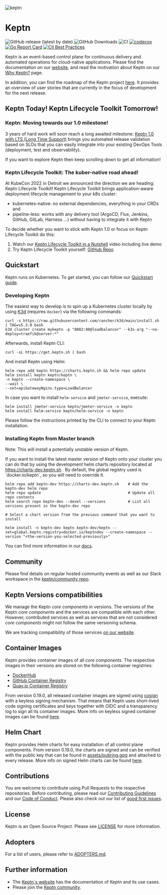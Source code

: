 ![keptn](./assets/keptn.png)

# Keptn

![GitHub release (latest by date)](https://img.shields.io/github/v/release/keptn/keptn)
![GitHub Downloads](https://img.shields.io/github/downloads/keptn/keptn/total?logo=github&logoColor=white)
![CI](https://github.com/keptn/keptn/workflows/CI/badge.svg?branch=master)
[![codecov](https://codecov.io/gh/keptn/keptn/branch/master/graph/badge.svg)](https://codecov.io/gh/keptn/keptn)
[![Go Report Card](https://goreportcard.com/badge/github.com/keptn/keptn)](https://goreportcard.com/report/github.com/keptn/keptn)
[![CII Best Practices](https://bestpractices.coreinfrastructure.org/projects/3588/badge)](https://bestpractices.coreinfrastructure.org/projects/3588)



Keptn is an event-based control plane for continuous delivery and automated operations for cloud-native applications. 
Please find the documentation on our [website](https://keptn.sh/), and read the motivation about Keptn on our 
[Why Keptn?](https://keptn.sh/why-keptn/) page.

In addition, you can find the roadmap of the Keptn project [here](https://github.com/orgs/keptn/projects/1). It provides 
an overview of user stories that are currently in the focus of development for the next release.

## Keptn Today! Keptn Lifecycle Toolkit Tomorrow!

### Keptn: Moving towards our 1.0 milestone!

3 years of hard work will soon reach a long awaited milestone: [Keptn 1.0 with LTS (Long Time Support)](https://docs.google.com/document/d/1RdFegnZrxjWxJAem9auaeVQ5_mKl5wFlwd6MgF1ot0s/edit#heading=h.qoctq8iujkhs) brings you automated release validation based on SLOs that you can easily integrate into your existing DevOps Tools (deployment, test and observability).

If you want to explore Keptn then keep scrolling down to get all information!

### Keptn Lifecycle Toolkit: The kuber-native road ahead!

At KubeCon 2022 in Detroit we announced the direction we are heading: Keptn Lifecycle Toolkit!
Keptn Lifecycle Toolkit brings application-aware deployment lifecycle management to your k8s cluster: 
* kubernetes-native: no external dependencies, everything in your CRDs and 
* pipeline-less: works with any delivery tool (ArgoCD, Flux, Jenkins, GitHub, GitLab, Harness ...) without having to integrate it with Keptn

To decide whether you want to stick with Keptn 1.0 or focus on Keptn Lifecycle Toolkit do this:
1. Watch our [Keptn Lifecycle Toolkit in a Nutshell](https://www.youtube.com/watch?v=K-cvnZ8EtGc) video including live demo
2. Try Keptn Lifecycle Toolkit yourself: [GitHub Repo](https://github.com/keptn/lifecycle-toolkit/)

## Quickstart

Keptn runs on Kubernetes. To get started, you can follow our [Quickstart guide](https://keptn.sh/docs/quickstart).

### Developing Keptn

The easiest way to develop is to spin up a Kubernetes cluster locally by using [K3d](https://k3d.io) (requires `docker`) via the following commands:

```console
curl -s https://raw.githubusercontent.com/rancher/k3d/main/install.sh | TAG=v5.3.0 bash
k3d cluster create mykeptn -p "8082:80@loadbalancer" --k3s-arg "--no-deploy=traefik@server:*"
```

Afterwards, install Keptn CLI:
```console
curl -sL https://get.keptn.sh | bash
```

And install Keptn using Helm:
```console
helm repo add keptn https://charts.keptn.sh && helm repo update
helm install keptn keptn/keptn \
-n keptn --create-namespace \
--wait \
--set=apiGatewayNginx.type=LoadBalancer
```

In case you want to install `helm-service` and `jmeter-service`, execute:

```console
helm install jmeter-service keptn/jmeter-service -n keptn
helm install helm-service keptn/helm-service -n keptn
```

Please follow the instructions printed by the CLI to connect to your Keptn installation.

### Installing Keptn from Master branch

Note: This will install a potentially unstable version of Keptn.

If you want to install the latest master version of Keptn onto your cluster you can do that by using the development helm charts repository located at https://charts-dev.keptn.sh .
By default, the global registry used is ´docker.io/keptn´, so you will need to override it.

```console
helm repo add keptn-dev https://charts-dev.keptn.sh    # Add the keptn-dev helm repo
helm repo update                                       # Update all repo contents
helm search repo keptn-dev --devel --versions          # List all versions present in the keptn-dev repo

# Select a chart version from the previous command that you want to install

helm install -n keptn-dev keptn keptn-dev/keptn --set=global.keptn.registry=docker.io/keptndev --create-namespace --version "<the-version-you-selected-previously>"
```

You can find more information in our [docs](docs/).

## Community

Please find details on regular hosted community events as well as our Slack workspace in the 
[keptn/community repo](https://github.com/keptn/community).

## Keptn Versions compatibilities

We manage the Keptn *core components* in versions.
The versions of the Keptn *core components* and the services are compatible with each other. However, contributed services
as well as services that are not considered *core components* might not follow the same versioning schema.

We are tracking compatibility of those services [on our website](https://keptn.sh/docs/integrations/).

## Container Images

Keptn provides container images of all *core components*.
The respective images in their versions are stored on the following container registries:

* [DockerHub](https://hub.docker.com/u/keptn)
* [GitHub Container Registry](https://github.com/orgs/keptn/packages?repo_name=keptn)
* [Quay.io Container Registry](https://quay.io/organization/keptn)

From version 0.19.0, all released container images are signed using [cosign](https://github.com/sigstore/cosign)
with a keyless signing mechanism.
That means that Keptn uses short-lived code signing certificates and keys together with OIDC and a transparency log
to sign all its container images.
More info on keyless signed container images can be found [here](https://github.com/sigstore/cosign/blob/main/KEYLESS.md).


## Helm Chart

Keptn provides Helm charts for easy installation of all control plane components.
From version 0.19.0, the charts are signed and can be verified with the public key that can be found in [assets/pubring.gpg](assets/pubring.gpg)
and attached to every release.
More info on signed Helm charts can be found [here](https://helm.sh/docs/topics/provenance/).

## Contributions

You are welcome to contribute using Pull Requests to the respective repositories. Before contributing, please read our [Contributing Guidelines](CONTRIBUTING.md) and our [Code of Conduct](CODE_OF_CONDUCT.md).
Please also check out our list of [good first issues](https://github.com/keptn/keptn/issues?q=is%3Aopen+is%3Aissue+label%3A%22good+first+issue%22).

## License

Keptn is an Open Source Project. Please see [LICENSE](LICENSE) for more information.

## Adopters

For a list of users, please refer to [ADOPTERS.md](ADOPTERS.md).

## Further information

* The [Keptn`s website](https://keptn.sh) has the documentation of Keptn and its use cases.
* Please join the [Keptn community](https://keptn.sh/community/).
